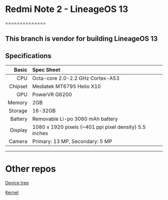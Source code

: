 # Redmi Note 2 -  LineageOS 13
==============

This branch is vendor for building LineageOS 13
---

## Specifications


Basic   | Spec Sheet
-------:|:-------------------------
CPU     | Octa-core 2.0-2.2 GHz Cortex-A53
Chipset | Mediatek MT6795 Helio X10
GPU     | PowerVR G6200
Memory  | 2GB 
Storage | 16-32GB
Battery | Removable Li-po 3060 mAh battery
Display | 1080 x 1920 pixels (~401 ppi pixel density) 5.5 inches
Camera  | Primary: 13 MP, Secondary: 5 MP

---

# Other repos

[Device tree](https://github.com/HermesRepos/android_device_xiaomi_hermes/tree/cm-13.0)

[Kernel](https://github.com/HermesRepos/android_kernel_xiaomi_hermes/tree/cm-13.0)
